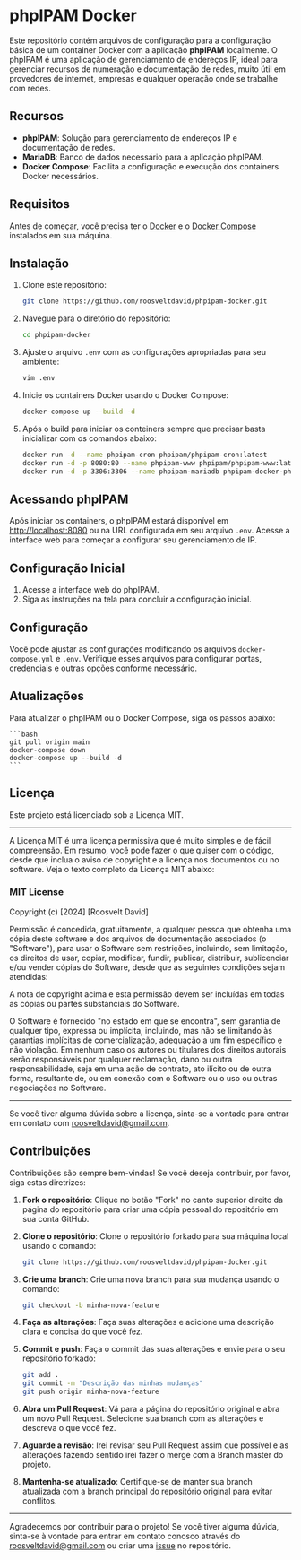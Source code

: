 # phpIPAM Docker

Este repositório contém arquivos de configuração para a configuração básica de um container Docker com a aplicação **phpIPAM** localmente. O phpIPAM é uma aplicação de gerenciamento de endereços IP, ideal para gerenciar recursos de numeração e documentação de redes, muito útil em provedores de internet, empresas e qualquer operação onde se trabalhe com redes. 

## Recursos

- **phpIPAM**: Solução para gerenciamento de endereços IP e documentação de redes.
- **MariaDB**: Banco de dados necessário para a aplicação phpIPAM.
- **Docker Compose**: Facilita a configuração e execução dos containers Docker necessários.

## Requisitos

Antes de começar, você precisa ter o [Docker](https://www.docker.com/get-started) e o [Docker Compose](https://docs.docker.com/compose/install/) instalados em sua máquina.

## Instalação

1. Clone este repositório:

    ```bash
    git clone https://github.com/roosveltdavid/phpipam-docker.git
    ```

2. Navegue para o diretório do repositório:

    ```bash
    cd phpipam-docker
    ```

3. Ajuste o arquivo `.env` com as configurações apropriadas para seu ambiente:

    ```bash
    vim .env
    ```

4. Inicie os containers Docker usando o Docker Compose:

    ```bash
    docker-compose up --build -d
    ```
5. Após o build para iniciar os conteiners sempre que precisar basta inicializar com os comandos abaixo:

    ```bash
    docker run -d --name phpipam-cron phpipam/phpipam-cron:latest
    docker run -d -p 8080:80 --name phpipam-www phpipam/phpipam-www:latest
    docker run -d -p 3306:3306 --name phpipam-mariadb phpipam-docker-phpipam-mariadb
    ```

## Acessando phpIPAM

Após iniciar os containers, o phpIPAM estará disponível em [http://localhost:8080](http://localhost:8080) ou na URL configurada em seu arquivo `.env`. Acesse a interface web para começar a configurar seu gerenciamento de IP.

## Configuração Inicial

1. Acesse a interface web do phpIPAM.
2. Siga as instruções na tela para concluir a configuração inicial.

## Configuração

Você pode ajustar as configurações modificando os arquivos `docker-compose.yml` e `.env`. Verifique esses arquivos para configurar portas, credenciais e outras opções conforme necessário.

## Atualizações

Para atualizar o phpIPAM ou o Docker Compose, siga os passos abaixo:

    ```bash
    git pull origin main
    docker-compose down
    docker-compose up --build -d
    ```

## Licença

Este projeto está licenciado sob a Licença MIT.

---

A Licença MIT é uma licença permissiva que é muito simples e de fácil compreensão. Em resumo, você pode fazer o que quiser com o código, desde que inclua o aviso de copyright e a licença nos documentos ou no software. Veja o texto completo da Licença MIT abaixo:

### MIT License

Copyright (c) [2024] [Roosvelt David]

Permissão é concedida, gratuitamente, a qualquer pessoa que obtenha uma cópia deste software e dos arquivos de documentação associados (o "Software"), para usar o Software sem restrições, incluindo, sem limitação, os direitos de usar, copiar, modificar, fundir, publicar, distribuir, sublicenciar e/ou vender cópias do Software, desde que as seguintes condições sejam atendidas:

A nota de copyright acima e esta permissão devem ser incluídas em todas as cópias ou partes substanciais do Software.

O Software é fornecido "no estado em que se encontra", sem garantia de qualquer tipo, expressa ou implícita, incluindo, mas não se limitando às garantias implícitas de comercialização, adequação a um fim específico e não violação. Em nenhum caso os autores ou titulares dos direitos autorais serão responsáveis por qualquer reclamação, dano ou outra responsabilidade, seja em uma ação de contrato, ato ilícito ou de outra forma, resultante de, ou em conexão com o Software ou o uso ou outras negociações no Software.

---

Se você tiver alguma dúvida sobre a licença, sinta-se à vontade para entrar em contato com [roosveltdavid@gmail.com](mailto:roosveltdavid@gmail.com).

## Contribuições

Contribuições são sempre bem-vindas! Se você deseja contribuir, por favor, siga estas diretrizes:

1. **Fork o repositório**: Clique no botão "Fork" no canto superior direito da página do repositório para criar uma cópia pessoal do repositório em sua conta GitHub.

2. **Clone o repositório**: Clone o repositório forkado para sua máquina local usando o comando:

    ```bash
    git clone https://github.com/roosveltdavid/phpipam-docker.git
    ```

3. **Crie uma branch**: Crie uma nova branch para sua mudança usando o comando:

    ```bash
    git checkout -b minha-nova-feature
    ```

4. **Faça as alterações**: Faça suas alterações e adicione uma descrição clara e concisa do que você fez.

5. **Commit e push**: Faça o commit das suas alterações e envie para o seu repositório forkado:

    ```bash
    git add .
    git commit -m "Descrição das minhas mudanças"
    git push origin minha-nova-feature
    ```

6. **Abra um Pull Request**: Vá para a página do repositório original e abra um novo Pull Request. Selecione sua branch com as alterações e descreva o que você fez.

7. **Aguarde a revisão**: Irei revisar seu Pull Request  assim que possível e as alterações fazendo sentido irei fazer o merge com a Branch master do projeto.

8. **Mantenha-se atualizado**: Certifique-se de manter sua branch atualizada com a branch principal do repositório original para evitar conflitos.

---

Agradecemos por contribuir para o projeto! Se você tiver alguma dúvida, sinta-se à vontade para entrar em contato conosco através do [roosveltdavid@gmail.com](mailto:roosveltdavid@gmail.com) ou criar uma [issue](https://github.com/roosveltdavid/phpipam-docker/issues) no repositório.
